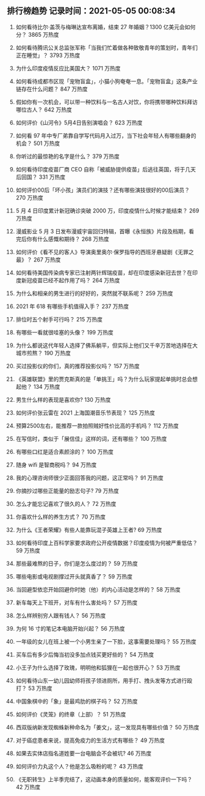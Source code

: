 
## 排行榜趋势 记录时间：2021-05-05 00:08:34
  
  1. 如何看待比尔·盖茨与梅琳达宣布离婚，结束 27 年婚姻？1300 亿美元会如何分？ 3865 万热度
    
  2. 如何看待腾讯公关总监张军称「当我们忙着做各种致敬青年的策划时，青年们正在睡觉」？ 3793 万热度
    
  3. 为什么印度疫情反应比美国大？ 1071 万热度
    
  4. 如何看待成都市区现「宠物盲盒」，小猫小狗奄奄一息。「宠物盲盒」这条产业链存在什么问题？ 847 万热度
    
  5. 假如你有一次机会，可以带一种饮料与一名古人对饮，你将携带哪种饮料拜访哪位古人？ 642 万热度
    
  6. 如何评价《山河令》5月4日告别演唱会？ 623 万热度
    
  7. 如何看 97 年中专厂弟靠自学写代码月入过万，当下社会年轻人有哪些翻身的机会？ 501 万热度
    
  8. 你听过的最惊艳的名字是什么？ 379 万热度
    
  9. 如何看待印度疫苗厂商 CEO 自称「被威胁提供疫苗」后逃往英国，将于几天后回国？ 331 万热度
    
  10. 如何评价00后「坏小孩」演员们的演技？还有哪些演技很好的00后演员？ 270 万热度
    
  11. 5 月 4 日印度累计新冠确诊突破 2000 万，印度疫情什么时候才能结束？ 269 万热度
    
  12. 漫威影业 5 月 3 日发布漫威宇宙回归特辑，首曝《永恒族》片段及档期，看完后你有什么感慨和期待？ 268 万热度
    
  13. 如何评价《看不见的客人》导演奥里奥尔·保罗指导的西班牙悬疑剧《无罪之最》？ 267 万热度
    
  14. 如何看待美国传染病专家已注射两针辉瑞疫苗，却在印度感染新冠去世？在印度新冠疫苗已经不起作用了吗？ 264 万热度
    
  15. 为什么和相亲的男生进行的好好的，突然就不联系呢？ 259 万热度
    
  16. 2021 年 618 有哪些手机值得入手？ 237 万热度
    
  17. 排位时五个射手可行吗？ 215 万热度
    
  18. 有哪些一看就很哇塞的头像？ 199 万热度
    
  19. 为什么都说这代年轻人选择了佛系躺平，但实际上他们又千辛万苦地选择在大城市煎熬？ 190 万热度
    
  20. 买过投影仪的你们，真的推荐投影仪吗？ 157 万热度
    
  21. 《英雄联盟》里的贾克斯真的是「单挑王」吗？为什么玩家提起单挑时总会想起他？ 134 万热度
    
  22. 男生什么样的表现是喜欢你? 130 万热度
    
  23. 如何评价张云雷在 2021 上海国潮音乐节表现？ 125 万热度
    
  24. 预算2500左右，能推荐一款拍照贼好性价比高的手机吗？ 112 万热度
    
  25. 在写信时，类似于「展信佳」这样的词，还有哪些？ 100 万热度
    
  26. 有哪些口红是适合素颜涂的？ 100 万热度
    
  27. 随身 wifi 是智商税吗？ 94 万热度
    
  28. 我的心理咨询师很少正面回答我的问题，这正常吗？ 91 万热度
    
  29. 你摘抄过哪些正能量的励志句子? 79 万热度
    
  30. 怎么才能忘记喜欢了很久的人？ 72 万热度
    
  31. 你喜欢什么样的养生方式？ 70 万热度
    
  32. 为什么《王者荣耀》有些人能靠玩混子英雄上王者? 69 万热度
    
  33. 如何看待印度上百科学家要求政府公开疫情数据？印度疫情为何被严重低估？ 59 万热度
    
  34. 那些最难熬的日子，你们是怎么度过的？ 59 万热度
    
  35. 哪些电影或电视剧撑过开头就真香了？ 59 万热度
    
  36. 当回避型依恋开始回避你时她（他）的内心活动是怎样的？ 58 万热度
    
  37. 新车每天上下班开，对车有什么害处吗？ 57 万热度
    
  38. 怎么样辨别穷人跟有钱人？ 56 万热度
    
  39. 为何 16 寸的笔记本电脑开始兴起？ 56 万热度
    
  40. 一年级的女儿在班上被一个小男生亲了一下脸，这事需要处理吗？ 55 万热度
    
  41. 买车后有多少后悔当初没多加点钱买更好些的？ 54 万热度
    
  42. 小王子为什么选择了玫瑰，明明他和狐狸在一起也很开心？ 53 万热度
    
  43. 如何看待山东一幼儿园幼师将孩子领进厕所，用手打、拽头发等方式进行殴打？ 53 万热度
    
  44. 中国象棋中的「象」是最鸡肋的棋子吗？ 52 万热度
    
  45. 如何评价《灵笼》的终章（上部）？ 51 万热度
    
  46. 西双版纳新发现蜘蛛新种命名为「姜文」，这一发现具有哪些价值？ 50 万热度
    
  47. 对于癌症患者来说，提高免疫力的生活方式有哪些？ 49 万热度
    
  48. 如果去实体店指名道姓要一台电脑会不会被坑? 46 万热度
    
  49. 如何评价力丸这个人？他是怎么吸粉的呢？ 43 万热度
    
  50. 《无职转生》上半季完结了，这动画本身的质量如何，能客观评价一下吗？ 42 万热度
    